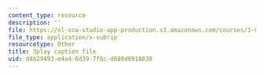 ```yaml
---
content_type: resource
description: ''
file: https://ol-ocw-studio-app-production.s3.amazonaws.com/courses/3-054-cellular-solids-structure-properties-and-applications-spring-2015/d4b29493e4a46d397f8cd080d0918838_q-uLJN8upWE.srt
file_type: application/x-subrip
resourcetype: Other
title: 3play caption file
uid: d4b29493-e4a4-6d39-7f8c-d080d0918838
---
```

